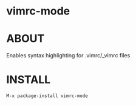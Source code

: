 # vimrc-mode

# ABOUT

Enables syntax highlighting for .vimrc/_vimrc files

# INSTALL

    M-x package-install vimrc-mode
